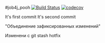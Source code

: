 #job4j_pooh
[![Build Status](https://app.travis-ci.com/Kuzurik/job4j_pooh.svg?branch=master)](https://app.travis-ci.com/Kuzurik/job4j_pooh)
[![codecov](https://codecov.io/gh/Kuzurik/job4j_pooh/branch/master/graph/badge.svg?token=JXUFBOLDJT)](https://codecov.io/gh/Kuzurik/job4j_pooh)

It's first commit
It's second commit

"Объединение зафиксированных изменений"

Изменени с git stash
hotfix